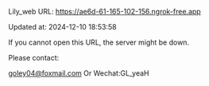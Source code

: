 Lily_web URL: https://ae6d-61-165-102-156.ngrok-free.app

Updated at: 2024-12-10 18:53:58

If you cannot open this URL, the server might be down.

Please contact: 

goley04@foxmail.com Or Wechat:GL_yeaH